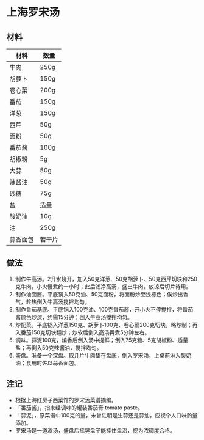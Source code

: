 # 上海罗宋汤

## 材料

| 材料              | 数量         |
| ----------------- | ----------- |
| 牛肉              | 250g        |
| 胡萝卜             | 150g        |
| 卷心菜             | 200g        |
| 番茄              | 150g        |
| 洋葱              | 150g        |
| 西芹              | 50g         |
| 面粉              | 50g         |
| 番茄酱             | 100g        |
| 胡椒粉             | 5g         |
| 大蒜              | 50g         |
| 辣酱油            | 50g         |
| 砂糖              | 75g         |
| 盐                | 适量        |
| 酸奶油            | 10g         |
| 油                | 250g        |
| 蒜香面包           | 若干片       |

## 做法

1. 制作牛高汤。2升水烧开，加入50克洋葱、50克胡萝卜、50克西芹切块和250克牛肉，小火慢煮约一小时；此后滤净高汤，盛出牛肉，放凉后切片待用。
2. 制作油面酱。平底锅入50克油、50克面粉，将面粉炒至浅棕色；俟炒出香气，趁热倒入牛高汤搅拌均匀。
3. 制作番茄基底。平底锅入100克油、100克番茄酱，开小火不停搅拌，将番茄酱颜色炒深，约需15分钟；倒入牛高汤搅拌均匀。
4. 炒配菜。平底锅入洋葱150克、胡萝卜100克、卷心菜200克切块，略炒制；再入番茄150克切块翻炒；炒软后倒入高汤再煮5分钟左右。
5. 调味。蒜泥100克，煸香后倒入汤中提鲜；倒入75克糖、5克胡椒粉、适量盐；再倒入50克辣酱油，搅拌均匀。
6. 盛盘。准备一个深盘。取几片牛肉垫在盘底，倒入罗宋汤，上桌前淋入酸奶油；食用时佐以蒜香面包。

## 注记

- 根据上海红房子西菜馆的罗宋汤菜谱摘编。
- 「番茄酱」，指未经调味的罐装番茄膏 tomato paste。
- 「蒜泥」，原菜谱中100克的量，未曾注明是生蒜还是蒜油，应视个人口味酌量添加。
- 罗宋汤是一道浓汤，盛盘后摇晃盘子能挂住盘沿，视为浓稠度合格。